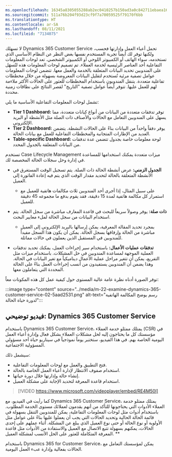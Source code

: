 ```yaml
---
ms.openlocfilehash: 16345a8305055288ab2ec0410257b150ad3a0c842711ebaea16868c644219d4c
ms.sourcegitcommit: 511a76b204f93d23cf9f7a70059525f79170f6bb
ms.translationtype: HT
ms.contentlocale: ar-SA
ms.lasthandoff: 08/11/2021
ms.locfileid: "7134075"
---
```

لا تسهلك Dynamics 365 Customer Service تحمل أعباء العمل وإدارتها فحسب، ولكنها توفر لك أيضاً تجربة المستخدم نفسها بغض النظر عن النظام الأساسي الذي تستخدمه، سواء الهاتف أو الكمبيوتر اللوحي أو الكمبيوتر الشخصي. تعد لوحات المعلومات التفاعلية أحد العناصر الرئيسية لخدمة العملاء. تم تصميم لوحات المعلومات هذه لتُسهَل على المندوبين تحديد البيانات المتعلقة بالخدمة والعمل معها. تتضمن لوحات المعلومات عوامل تصفية مرئية تُستخدم لتقليل البيانات المعروضة بسهولة من خلال مخططات تفاعلية متعددة. يتنقل المندوبون باستخدام المخططات للعثور على الحالات الأكثر ملاءمة لهم للعمل عليها. تتوفر أيضاً عوامل تصفية "التاريخ" لقصر النتائج على نطاقات زمنية محددة.

تشمل لوحات المعلومات التفاعلية الأساسية ما يلي:

 -  **Tier 1 Dashboard:** توفر تدفقات متعددة من البيانات من أنواع كيانات متعددة، مما يسهل على المندوبين التعامل مع الحالات والأصناف ذات الصلة مثل الأنشطة أو البريد الإلكتروني.
 -  **Tier 2 Dashboard:** يوفر دفقاً واحداً من البيانات بناءً على الحالات النشطة. يتضمن العديد من الإطارات المتجانبة والمخططات التفاعلية للعمل مع بيانات الحالة.
 -  **Table-specific Dashboard:** لوحة معلومات خاصة بجدول تتضمن عدة تدفقات من البيانات المتعلقة بالجدول المحدد.

تستخدم Case Lifecycle Management ميزات متعددة يمكنك استخدامها للمساعدة في إدارة وحل سجلات الحالة المخصصة لك.

 -  **الجدول الزمني:** عرض أنشطة الحالة ذات الصلة. يتم تسجيل الوقت المستغرق في الأنشطة المتعلقة بالحالة لتحديد مقدار الوقت الذي يتم فيه إعادة الفاتورة إلى العميل.
    
     -  على سبيل المثال، إذا أجرى أحد المندوبين ثلاث مكالمات هاتفية للعميل مع استمرار كل مكالمة هاتفية لمدة 15 دقيقة، فقد يقوم بدفع ما مجموعه 45 دقيقة للعميل.
 -  **ذات صلة:** يوفر وصولاً سريعاً للبحث في قاعدة المعارف مباشرة من سجل الحالة. يتم استخدام البيانات من سجل الحالة لملء معايير البحث.
    
     -  بمجرد تحديد المقالة المعرفية، يمكن إرسالها بالبريد الإلكتروني إلى العميل مباشرة من الحالة وإرفاقها بسجل الحالة. يمكن أن يكون هذا السجل مفيداً للمندوبين في المستقبل الذين يعملون في حالات مماثلة.
 -  **تدفقات عمليات الأعمال:** باستخدام سير إجراءات العمل، يمكنك تحديد تدفقات العملية الموجهة لمساعدة المندوبين في حل المشكلات. باستخدام ميزات مثل التفريع، يمكن أن تتغير مراحل عملية الأعمال ديناميكياً مع تغير البيانات في الحالة. وهذا يضمن أن المندوبين يستفيدون من أنسب إجراءات العمل بناءً على الحالة المحددة التي يتعاملون معها.

توفر الصورة أدناه نظرة عامة عالية المستوى حول كيفية عمل كل هذه المكونات معاً:

:::image type="content" source="../media/m-22-examine-dynamics-365-customer-service-02-5aad2531.png" alt-text="رسم يوضح المكالمة الهاتفية لدورة حياة الحالة":::


## <a name="demo-video-dynamics-365-customer-service"></a>فيديو توضيحي: Dynamics 365 Customer Service

باستخدام Dynamics 365 Customer Service، يمتلك ممثلو خدمة العملاء (CSR) في مؤسستك كل ما يحتاجون إليه لحل مشكلات العملاء بشكل فعال وإدارة أعباء العمل اليومية الخاصة بهم. في هذا الفيديو، ستختبر يوماً نموذجياً في سيناريو حياة أحد مسؤولي المسؤولية الاجتماعية.

سيشمل ذلك:

 -  فتح التطبيق والعمل مع لوحات المعلومات التفاعلية.
 -  استخدام صفوف الانتظار لإدارة أعباء العمل الخاصة بالحالة.
 -  إنشاء حالة وإدارتها خلال دورة حياتها.
 -  استخدام قاعدة المعرفة لتحديد الإجابة على مشكلة العميل.

> [!VIDEO https://www.microsoft.com/videoplayer/embed/RE4M50l]

كما رأيت في الفيديو، مع Dynamics 365 Customer Service، يمتلك ممثلو خدمة العملاء الأدوات التي يحتاجونها للتأكد من أنهم يقدمون لعملائك مستوى الخدمة المطلوب. باستخدام أدوات مثل لوحات المعلومات التفاعلية، يمكن للمندوبين التنقل بسهولة في قائمة الحالة الحالية وتحديد الحالات التي يجب أن يعملوا عليها بناءً على عوامل مثل الأولوية أو نوع الحالة أو حتى نوع العميل الذي يبلغ عن المشكلة. أثناء عملهم على إحدى الحالات، يمكنهم بسهولة تتبع الاتصال مع العميل والاستفادة من الأدوات مثل قاعدة المعرفة المتكاملة للعثور على الحل الأنسب لمشكلة العميل. \*\*

باستخدام Dynamics 365 for Customer Service، يمكن لمؤسستك التعامل مع الحالات بفعالية وإدارة عبء العمل اليومية.
